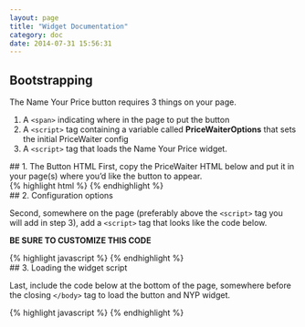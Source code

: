 ```yaml
---
layout: page
title: "Widget Documentation"
category: doc
date: 2014-07-31 15:56:31
---
```


<div class="{{ site.doc_row }}">
<div class="{{ site.doc_col_light }}">

## Bootstrapping

The Name Your Price button requires 3 things on your page.

1. A <code>&lt;span&gt;</code> indicating where in the page to put the button
2. A <code>&lt;script&gt;</code> tag containing a variable called <strong>PriceWaiterOptions</strong> that sets the initial PriceWaiter config
3. A <code>&lt;script&gt;</code> tag that loads the Name Your Price widget.
</div>
</div>

<div class="{{ site.doc_row }}">
<div class="{{ site.doc_col_light }}">
## 1. The Button HTML
First, copy the PriceWaiter HTML below and put it in your page(s) where you’d like the button to appear.
</div>

<div class="{{ site.doc_col_dark }}">
{% highlight html %}
<!-- The span below will be replaced with the Name Your Price button once the widget has loaded. -->
<span id="pricewaiter"></span>
{% endhighlight %}
</div>
</div>

<div class="{{ site.doc_row }}">
<div class="{{ site.doc_col_light }}">
## 2. Configuration options

<p>Second, somewhere on the page (preferably above the
<code>&lt;script&gt;</code> tag you will add in step 3), add a
<code>&lt;script&gt;</code> tag that looks like the code below.</p>
<p><span class="red"><strong>BE SURE TO CUSTOMIZE THIS CODE</strong></span>	</p>

</div>
<div class="{{ site.doc_col_dark }}">
{% highlight javascript %}
<script type="text/javascript">
    (function() {
      var pw = document.createElement('script');
      pw.type = 'text/javascript';
      pw.src = "https://widget.pricewaiter.com/nyp/script/widget.js?1381796738";
      pw.async = true;

      var s = document.getElementsByTagName('script')[0];
      s.parentNode.insertBefore(pw, s);
    })();
</script>
{% endhighlight %}
</div>
</div>

<div class="{{ site.col_row }}">
<div class="{{ site.doc_col_light }}">
## 3. Loading the widget script

<p>Last, include the code below at the bottom of the page, somewhere before the closing <code>&lt;/body&gt;</code> tag to load the button and NYP widget.</p>

</div>
<div class="{{ site.doc_col_dark }}">
{% highlight javascript %}
<script type="text/javascript">
(function() {

    var pw = document.createElement('script');
    pw.type = 'text/javascript';
    pw.src = "https://widget-staging.pricewaiter.com/nyp/script/widget.js?1381796738";
    pw.async = true;

    var s = document.getElementsByTagName('script')[0];
    s.parentNode.insertBefore(pw, s);

})();
</script>
{% endhighlight %}
</div>
</div>
